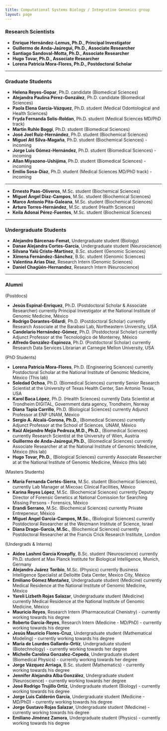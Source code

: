 ```yaml
---
title: Computational Systems Biology / Integrative Genomics group
layout: page
---
```

### Research Scientists

* __Enrique Hernández-Lemus, Ph.D., Principal Investigator__
* __Guillermo de Anda-Jaúregui, Ph.D., Associate Researcher__
* __Santiago Sandoval-Motta, Ph.D., Associate Researcher__
* __Hugo Tovar, Ph.D., Associate Researcher__
* __Lorena Patricia Mora-Flores, Ph.D., Postdoctoral Scholar__

---
### Graduate Students
 
* __Helena Reyes-Gopar__, Ph.D. candidate (Biomedical Sciences)
* __Alejandra Paulina Pérez-González__, Ph.D. candidate (Biomedical Sciences)
* __Paola Elena García-Vázquez__, Ph.D. student (Medical Odontological and Health Sciences)
* __Fryda Fernanda Solis-Roldan__, Ph.D. student (Medical Sciences MD/PhD track)
* __Martín Ruhle Boggi__, Ph.D. student (Biomedical Sciences)
* __José Joel Ruíz-Hernández__, Ph.D. student (Biochemical Sciences)
* __Miguel Atl Silva-Magaña__, Ph.D. student (Biochemical Sciences) -incoming
* __Jorge Luis Gómez-Hernández__, Ph.D. student (Biomedical Sciences) -incoming
* __Allan Miyazono-Ushijima__, Ph.D. student (Biomedical Sciences) -incoming
* __Emilio Sosa-Díaz__, Ph.D. student (Medical Sciences MD/PhD track) -incoming

---

* __Ernesto Paas-Oliveros__, M.Sc. student (Biochemical Sciences)
* __Miguel Ángel Díaz-Campos__, M.Sc. student (Biochemical Sciences)
* __Marco Antonio Pita-Galeana__, M.Sc. student (Biochemical Sciences)
* __Arturo Torres-Hernández__, M.Sc. student (Health Sciences)
* __Keila Adonai Pérez-Fuentes__, M.Sc. student (Biochemical Sciences)

---

### Undergraduate Students
* __Alejandro Bárcenas-Femat__, Undergraduate student (Biology)
* __Danae Alejandra Cortes-García__, Undergraduate student (Neuroscience)
* __Silvana Yalú Cristo-Martínez__, B.Sc. student (Genomic Sciences)
* __Ximena Fernández-Sánchez__, B.Sc. student (Genomic Sciences) 
* __Valentina Arias Díaz__, Research Intern (Genomic Sciences)
* __Daniel Chagüén-Hernandez__, Research Intern (Neuroscience)


---
### Alumni

(Postdocs)

* __Jesús Espinal-Enriquez__, Ph.D. (Postdoctoral Scholar & Associate Researcher) currently Principal Investigator at the National Institute of Genomic Medicine, México
* __Rodrigo Dorantes-Gilardi__, Ph.D. (Postdoctoral Scholar) currently Research Associate at the Barabasi Lab, Northeastern University, USA
* __Candelario Hernández-Gómez__, Ph.D. (Postdoctoral Scholar) currently Adjunct Professor at the Tecnoloógico de Monterrey, México
* __Alfredo González-Espinoza__, Ph.D. (Postdoctoral Scholar) currently Research Data Services Librarian at Carnegie Mellon University, USA

(PhD Students)

* __Lorena Patricia Mora-Flores__, Ph.D. (Engineering Sciences) currently Postdoctoral Scholar at the National Institute of Genomic Medicine, México (This lab)
* __Soledad Ochoa__, Ph.D. (Biomedical Sciences) currently Senior Research Scientist at the University of Texas Health Center, San Antonio Texas, USA
* __Karol Baca López__, Ph.D. (Health Sciences) currently Data Scientist at Trondheim DIGITAL, Government data agency, Trondheim, Norway
* __Diana Tapia Carrillo__, Ph.D. (Biological Sciences) currently Adjunct Professor at ENP UNAM, México
* __Sergio A. Alcalá-Corona, Ph.D.__, (Biomedical Sciences) currently Adjunct Professor at the School of Sciences, UNAM, México
* __Raúl Alejandro Mejía Pedroza,M.D., Ph.D.__, (Biomedical Sciences) currently Research Scientist at the University of Wien, Austria
* __Guillermo de Anda-Jaúregui,Ph.D.__, (Biomedical Sciences) currently Associate Researcher at at the National Institute of Genomic Medicine, México (this lab)
* __Hugo Tovar, Ph.D.__, (Biological Sciences) currently Associate Researcher at at the National Institute of Genomic Medicine, México (this lab)
  

(Masters Students)

* __María Fernanda Cortés-Sierra__, M.Sc. student (Biochemical Sciences), currently Lab Manager at Mixcoac Clinical Facilities, México
* __Karina Reyes López__, M.Sc. (Biochemical Sciences) currently Deputy Director of Forensic Genetics at National Comission for Searching Missing Persons - Forensics, México
* __Erandi Serrano__, M.Sc. (Biochemical Sciences) currently Private Entrepeneur, México
* __Miguel Angel García-Campos, M.Sc.__, (Biological Sciences) currently Postdoctoral Researcher at the Weizmann Institute of Science, Israel
* __Diana Drago-García, M.Sc.__, (Biochemical Sciences) currently Postdoctoral Researcher at the Francis Crick Research Institute, London

(Undergrads & Interns)

* __Aidee Lashmi García Kroepfly__, B.Sc. student (Neuroscience) currently Ph.D. student at Max Planck Institute for Biological Intelligence, Munich, Germany
* __Alejandro Juárez Toribio__, M.Sc. (Physics) currently Business Intelligence Specialist at Delloitte Data Center, Mexico City, México
* __Emiliano Gómez Montañez__, Undergraduate student (Medicine) currently Medical Residence at the National Institute of Genomic Medicine, México
* __Yareli Lizbeth Rojas Salazar__, Undergraduate student (Medicine) currently Medical Residence at the National Institute of Genomic Medicine, México
* __Mauricio Reyes__, Research Intern (Pharmaceutical Chenistry) - currently working towards his degree
* __Roberto García-Reyes__, Research Intern (Medicine - MD/PhD) - currently working towards his degree
* __Jesús Mauricio Flores-Cruz__, Undergraduate student (Mathematical Modeling) - currently working towards his degree
* __María de Lourdes Gallardo-Ortíz__, Undergraduate student (Biotechnology) - currently working towards her degree
* __Michelle Carolina Gonzalez-Cepeda__, Undergraduate student (Biomedical Physics) - currently working towards her degree
* __Jorge Vázquez Arriaga__, B.Sc. student (Mathematics) - currently working towards his degree
* __Jennifer Alejandra Alba González__, Undergraduate student (Neuroscience) - currently working towards her degree
* __José Rodrigo Trujillo Ortíz__, Undergraduate student (Biology) - currently working towards his degree
*  __Jorge Luis Calderón García__, Undergraduate student (Medicine - MD/PhD) - currently working towards his degree
* __Jorge Gustavo Rojas Salazar__, Undergraduate student (Medicine) - currently working towards his degree
* __Emiliano Jiménez Zamora__, Undergraduate student (Physics) - currently working towards his degree



